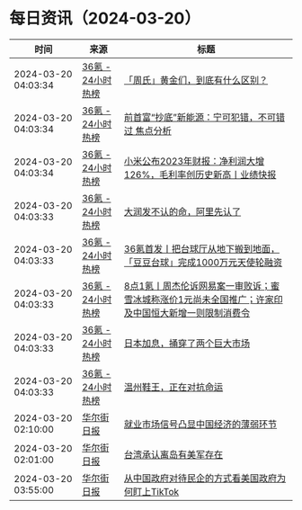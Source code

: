 ﻿# 每日资讯（2024-03-20）

|时间|来源|标题|
|---|---|---|
|2024-03-20 04:03:34|[36氪 - 24小时热榜](https://rss.mifaw.com/articles/5c8bb11a3c41f61efd36683e/5c91d2e23882afa09dff4901)|[「周氏」黄金们，到底有什么区别？](https://36kr.com/p/2696369720136327)|
|2024-03-20 04:03:34|[36氪 - 24小时热榜](https://rss.mifaw.com/articles/5c8bb11a3c41f61efd36683e/5c91d2e23882afa09dff4901)|[前首富“抄底”新能源：宁可犯错，不可错过 焦点分析](https://36kr.com/p/2694771021180290)|
|2024-03-20 04:03:34|[36氪 - 24小时热榜](https://rss.mifaw.com/articles/5c8bb11a3c41f61efd36683e/5c91d2e23882afa09dff4901)|[小米公布2023年财报：净利润大增126%，毛利率创历史新高丨业绩快报](https://36kr.com/p/2696386100719238)|
|2024-03-20 04:03:33|[36氪 - 24小时热榜](https://rss.mifaw.com/articles/5c8bb11a3c41f61efd36683e/5c91d2e23882afa09dff4901)|[大润发不认的命，阿里先认了](https://36kr.com/p/2696539806332802)|
|2024-03-20 04:03:33|[36氪 - 24小时热榜](https://rss.mifaw.com/articles/5c8bb11a3c41f61efd36683e/5c91d2e23882afa09dff4901)|[36氪首发丨把台球厅从地下搬到地面，「豆豆台球」完成1000万元天使轮融资](https://36kr.com/p/2686351236509312)|
|2024-03-20 04:03:33|[36氪 - 24小时热榜](https://rss.mifaw.com/articles/5c8bb11a3c41f61efd36683e/5c91d2e23882afa09dff4901)|[8点1氪丨周杰伦诉网易案一审败诉；蜜雪冰城称涨价1元尚未全国推广；许家印及中国恒大新增一则限制消费令](https://36kr.com/p/2697145253165193)|
|2024-03-20 04:03:33|[36氪 - 24小时热榜](https://rss.mifaw.com/articles/5c8bb11a3c41f61efd36683e/5c91d2e23882afa09dff4901)|[日本加息，捅穿了两个巨大市场](https://36kr.com/p/2696401914359428)|
|2024-03-20 04:03:33|[36氪 - 24小时热榜](https://rss.mifaw.com/articles/5c8bb11a3c41f61efd36683e/5c91d2e23882afa09dff4901)|[温州鞋王，正在对抗命运](https://36kr.com/p/2695943527689858)|
|2024-03-20 02:10:00|[华尔街日报](https://cn.wsj.com/zh-hans/rss)|[就业市场信号凸显中国经济的薄弱环节](https://cn.wsj.com/articles/%E5%8A%B3%E5%8A%A8%E5%8A%9B%E5%B8%82%E5%9C%BA%E4%BF%A1%E5%8F%B7%E5%87%B8%E6%98%BE%E4%B8%AD%E5%9B%BD%E7%BB%8F%E6%B5%8E%E7%9A%84%E8%96%84%E5%BC%B1%E7%8E%AF%E8%8A%82-cfd23e10)|
|2024-03-20 02:01:00|[华尔街日报](https://cn.wsj.com/zh-hans/rss)|[台湾承认离岛有美军存在](https://cn.wsj.com/articles/%E5%8F%B0%E6%B9%BE%E6%89%BF%E8%AE%A4%E7%A6%BB%E5%B2%9B%E6%9C%89%E7%BE%8E%E5%86%9B%E5%AD%98%E5%9C%A8-4efb6dea)|
|2024-03-20 03:55:00|[华尔街日报](https://cn.wsj.com/zh-hans/rss)|[从中国政府对待民企的方式看美国政府为何盯上TikTok](https://cn.wsj.com/articles/%E4%BB%8E%E4%B8%AD%E5%9B%BD%E6%94%BF%E5%BA%9C%E5%AF%B9%E5%BE%85%E6%B0%91%E4%BC%81%E7%9A%84%E6%96%B9%E5%BC%8F%E7%9C%8B%E7%BE%8E%E5%9B%BD%E6%94%BF%E5%BA%9C%E4%B8%BA%E4%BD%95%E7%9B%AF%E4%B8%8Atiktok-8715a352)|
